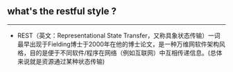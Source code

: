 ## what's the restful style ?

----

* REST（英文：Representational State Transfer，又称具象状态传输）一词最早出现于Fielding博士于2000年在他的博士论文，是一种万维网软件架构风格，目的是便于不同软件/程序在网络（例如互联网）中互相传递信息。(总体来说就是资源通过某种状态传输)
